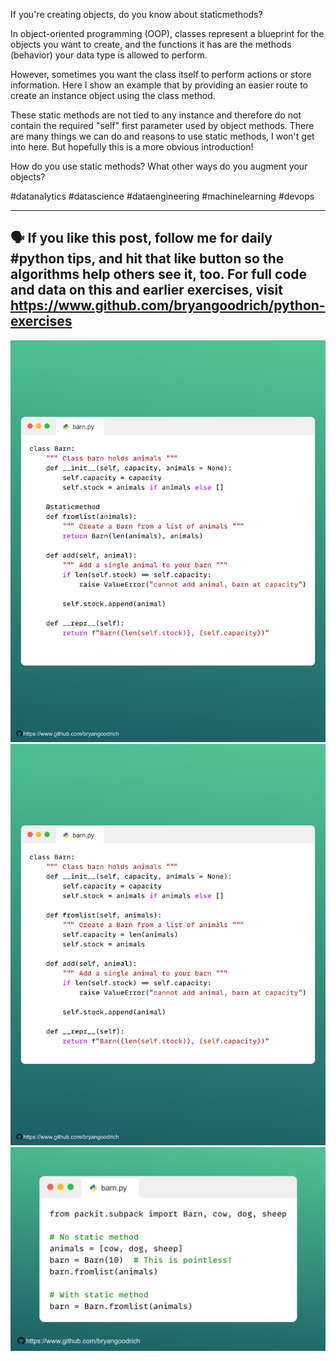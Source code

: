 ﻿If you're creating objects, do you know about staticmethods?

In object-oriented programming (OOP), classes represent a blueprint for the objects you want to create, and the functions it has are the methods (behavior) your data type is allowed to perform. 

However, sometimes you want the class itself to perform actions or store information. Here I show an example that by providing an easier route to create an instance object using the class method. 

These static methods are not tied to any instance and therefore do not contain the required "self" first parameter used by object methods. There are many things we can do and reasons to use static methods, I won't get into here. But  hopefully this is a more obvious introduction!

How do you use static methods? What other ways do you augment your objects?

#datanalytics #datascience #dataengineering #machinelearning #devops

------
🗣 If you like this post, follow me for daily #python tips, and hit that like button so the algorithms help others see it, too. For full code and data on this and earlier exercises, visit https://www.github.com/bryangoodrich/python-exercises
------

<img src="../../static/0062-1.png" />
<img src="../../static/0062-2.png" />
<img src="../../static/0062-3.png" />

